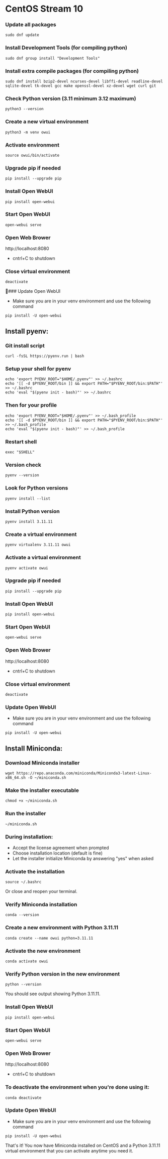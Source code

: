 # CentOS Stream 10

### Update all packages
```
sudo dnf update
```

### Install Development Tools (for compiling python)
```
sudo dnf group install "Development Tools"
```

### Install extra compile packages (for compiling python)
```
sudo dnf install bzip2-devel ncurses-devel libffi-devel readline-devel sqlite-devel tk-devel gcc make openssl-devel xz-devel wget curl git
```

### Check Python version (3.11 minimum 3.12 maximum)
```
python3 --version
```

### Create a new virtual environment
```
python3 -m venv owui
```

### Activate environment
```
source owui/bin/activate
```

### Upgrade pip if needed
```
pip install --upgrade pip
```

### Install Open WebUI
```
pip install open-webui
```

### Start Open WebUI
```
open-webui serve
```

### Open Web Brower
http://localhost:8080
* cntrl+C to shutdown

### Close virtual environment
```
deactivate
```

### Update Open WebUI
- Make sure you are in your venv environment and use the following command
```
pip install -U open-webui
```

## Install pyenv:
### Git install script
```
curl -fsSL https://pyenv.run | bash
```

### Setup your shell for pyenv
```
echo 'export PYENV_ROOT="$HOME/.pyenv"' >> ~/.bashrc
echo '[[ -d $PYENV_ROOT/bin ]] && export PATH="$PYENV_ROOT/bin:$PATH"' >> ~/.bashrc
echo 'eval "$(pyenv init - bash)"' >> ~/.bashrc
```

### Then for your profile
```
echo 'export PYENV_ROOT="$HOME/.pyenv"' >> ~/.bash_profile
echo '[[ -d $PYENV_ROOT/bin ]] && export PATH="$PYENV_ROOT/bin:$PATH"' >> ~/.bash_profile
echo 'eval "$(pyenv init - bash)"' >> ~/.bash_profile
```

### Restart shell
```
exec "$SHELL"
```

### Version check
```
pyenv --version
```

### Look for Python versions
```
pyenv install --list
```

### Install Python version
```
pyenv install 3.11.11
```

### Create a virtual environment
```
pyenv virtualenv 3.11.11 owui
```

### Activate a virtual environment
```
pyenv activate owui
```

### Upgrade pip if needed
```
pip install --upgrade pip
```

### Install Open WebUI
```
pip install open-webui
```

### Start Open WebUI
```
open-webui serve
```

### Open Web Brower
http://localhost:8080
* cntrl+C to shutdown

### Close virtual environment
```
deactivate
```

### Update Open WebUI
- Make sure you are in your venv environment and use the following command
```
pip install -U open-webui
```

## Install Miniconda:
### Download Miniconda installer
```
wget https://repo.anaconda.com/miniconda/Miniconda3-latest-Linux-x86_64.sh -O ~/miniconda.sh
```

### Make the installer executable
```
chmod +x ~/miniconda.sh
```

### Run the installer
```
~/miniconda.sh
```

### During installation:
- Accept the license agreement when prompted
- Choose installation location (default is fine)
- Let the installer initialize Miniconda by answering "yes" when asked

### Activate the installation
```
source ~/.bashrc
```

Or close and reopen your terminal.

### Verify Miniconda installation
```
conda --version
```

### Create a new environment with Python 3.11.11
```
conda create --name owui python=3.11.11
```

### Activate the new environment
```
conda activate owui
```

### Verify Python version in the new environment
```
python --version
```

You should see output showing Python 3.11.11.

### Install Open WebUI
```
pip install open-webui
```

### Start Open WebUI
```
open-webui serve
```

### Open Web Brower
http://localhost:8080
* cntrl+C to shutdown

### To deactivate the environment when you're done using it:
```
conda deactivate
```

### Update Open WebUI
- Make sure you are in your venv environment and use the following command
```
pip install -U open-webui
```

That's it! You now have Miniconda installed on CentOS and a Python 3.11.11 virtual environment that you can activate anytime you need it.